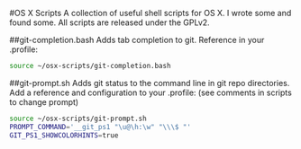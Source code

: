 #OS X Scripts
A collection of useful shell scripts for OS X. I wrote some and found some. All scripts are released under the GPLv2.

##git-completion.bash
Adds tab completion to git. Reference in your .profile:
```sh
source ~/osx-scripts/git-completion.bash
```

##git-prompt.sh
Adds git status to the command line in git repo directories. Add a reference and configuration to your .profile: (see comments in scripts to change prompt)
```sh
source ~/osx-scripts/git-prompt.sh
PROMPT_COMMAND='__git_ps1 "\u@\h:\w" "\\\$ "'
GIT_PS1_SHOWCOLORHINTS=true
```
